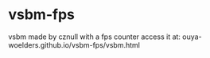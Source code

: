 # vsbm-fps
vsbm made by cznull with a fps counter
access it at:
ouya-woelders.github.io/vsbm-fps/vsbm.html
